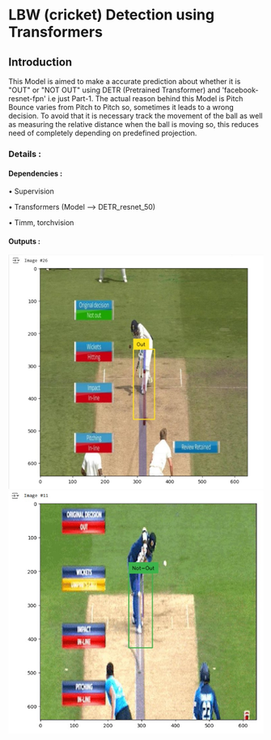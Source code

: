 # LBW (cricket) Detection using Transformers

## Introduction

This Model is aimed to make a accurate prediction about whether it is "OUT" or "NOT OUT" using DETR (Pretrained Transformer) and 'facebook-resnet-fpn' i.e just Part-1. The actual reason behind this Model is Pitch Bounce varies from Pitch to Pitch so, sometimes it leads to a wrong decision. To avoid that it is necessary track the movement of the ball as well as measuring the relative distance when the ball is moving so, this reduces need of completely depending on predefined projection.

### Details :
#### Dependencies :
• Supervision

• Transformers (Model --> DETR_resnet_50)

• Timm, torchvision

#### Outputs :
<img src='images/drs_lbw_1.jpg'>
<img src='images/drs_lbw2.jpg'>

